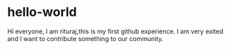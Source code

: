 # hello-world

Hi everyone,
I am rituraj,this is my first github experience.
I am very exited and I want to contribute something to our community.
